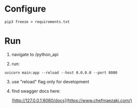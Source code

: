 

# Configure

  `pip3 freeze > requirements.txt`

# Run



1. navigate to /python_api

2. run:

  `uvicorn main:app --reload --host 0.0.0.0 --port 8080`

3. use "reload" flag only for development

4. find swagger docs here:

   [http://127.0.0.1:8080/docs](https://www.chefmaezaki.com/)

